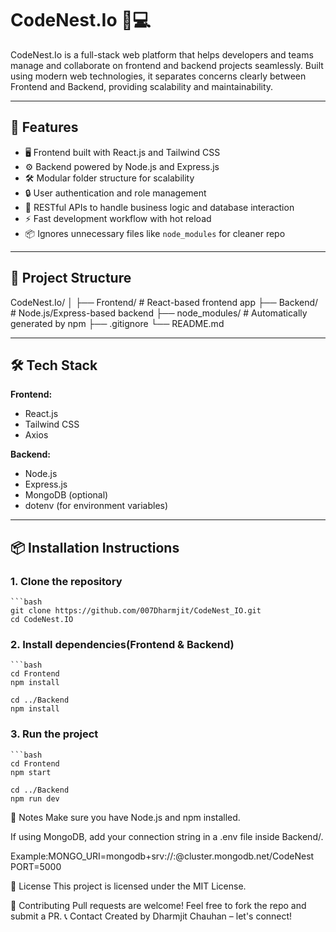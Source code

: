 # CodeNest.Io 🧠💻

CodeNest.Io is a full-stack web platform that helps developers and teams manage and collaborate on frontend and backend projects seamlessly. Built using modern web technologies, it separates concerns clearly between Frontend and Backend, providing scalability and maintainability.

---

## 🚀 Features

- 🖥️ Frontend built with React.js and Tailwind CSS
- ⚙️ Backend powered by Node.js and Express.js
- 🛠️ Modular folder structure for scalability
- 🔒 User authentication and role management
- 📁 RESTful APIs to handle business logic and database interaction
- ⚡ Fast development workflow with hot reload
- 📦 Ignores unnecessary files like `node_modules` for cleaner repo

---

## 📁 Project Structure
CodeNest.Io/
│
├── Frontend/ # React-based frontend app
├── Backend/ # Node.js/Express-based backend
├── node_modules/ # Automatically generated by npm
├── .gitignore
└── README.md

---

## 🛠️ Tech Stack

**Frontend:**
- React.js
- Tailwind CSS
- Axios

**Backend:**
- Node.js
- Express.js
- MongoDB (optional)
- dotenv (for environment variables)

---

## 📦 Installation Instructions

### 1. Clone the repository 
    ```bash
    git clone https://github.com/007Dharmjit/CodeNest_IO.git
    cd CodeNest.IO

### 2. Install dependencies(Frontend & Backend)
    ```bash
    cd Frontend
    npm install
    
    cd ../Backend
    npm install 
### 3. Run the project 
    ```bash
    cd Frontend
    npm start

    cd ../Backend
    npm run dev

📌 Notes
Make sure you have Node.js and npm installed.

If using MongoDB, add your connection string in a .env file inside Backend/.

Example:MONGO_URI=mongodb+srv://<username>:<password>@cluster.mongodb.net/CodeNest
PORT=5000

📄 License
This project is licensed under the MIT License.

🙌 Contributing
Pull requests are welcome! Feel free to fork the repo and submit a PR.
📞 Contact
Created by Dharmjit Chauhan – let's connect!



